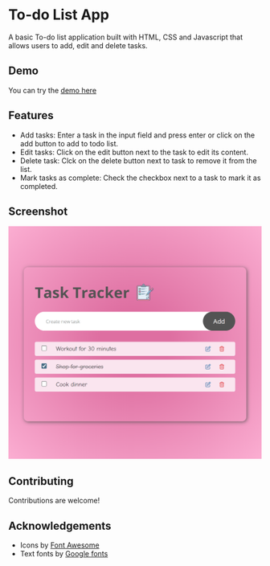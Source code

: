 # To-do List App
A basic To-do list application built with HTML, CSS and Javascript that allows users to add, edit and delete tasks.

## Demo
You can try the [demo here](https://zoeyahmi.github.io/To-do-list-Javascript/)

## Features
- Add tasks: Enter a task in the input field and press enter or click on the add button to add to todo list.
- Edit tasks: Click on the edit button next to the task to edit its content.
- Delete task: Clck on the delete button next to task to remove it from the list.
- Mark tasks as complete: Check the checkbox next to a task to mark it as completed.

## Screenshot
![Todo List App Screenshot](assets/images/screenshot.png)

## Contributing
Contributions are welcome!

## Acknowledgements
- Icons by [Font Awesome](https://fontawesome.com/)
- Text fonts by [Google fonts](https://fonts.google.com/)
